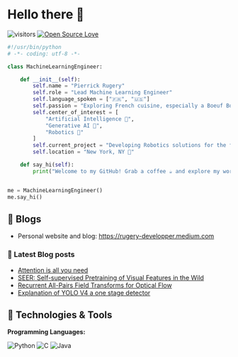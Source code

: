 # Hello there 👋

![visitors](https://visitor-badge.laobi.icu/badge?page_id=pie33000.pie33000)
[![Open Source Love](https://badges.frapsoft.com/os/v1/open-source.svg?v=102)](https://github.com/ellerbrock/open-source-badge/)

```python
#!/usr/bin/python
# -*- coding: utf-8 -*-

class MachineLearningEngineer:

    def __init__(self):
        self.name = "Pierrick Rugery"
        self.role = "Lead Machine Learning Engineer"
        self.language_spoken = ["🇫🇷", "🇺🇸"]
        self.passion = "Exploring French cuisine, especially a Boeuf Bourguignon 🍷🍖"
        self.center_of_interest = [
            "Artificial Intelligence 🤖",
            "Generative AI 🌌",
            "Robotics 🦾"
        ]
        self.current_project = "Developing Robotics solutions for the future 🚀"
        self.location = "New York, NY 🗽"

    def say_hi(self):
        print("Welcome to my GitHub! Grab a coffee ☕ and explore my world of tech and innovation.")


me = MachineLearningEngineer()
me.say_hi()

```

## 📝 Blogs

- Personal website and blog: https://rugery-developper.medium.com

### 📔 Latest Blog posts

<!-- BLOG-POST-LIST:START -->
- [Attention is all you need](https://becominghuman.ai/attention-is-all-you-need-16bf481d8b5c)
- [SEER: Self-supervised Pretraining of Visual Features in the Wild](https://becominghuman.ai/seer-self-supervised-pretraining-of-visual-features-in-the-wild-c1a3387ad9ec)
- [Recurrent All-Pairs Field Transforms for Optical Flow](https://becominghuman.ai/recurrent-all-pairs-field-transforms-for-optical-flow-98cf4dc05cc4)
- [Explanation of YOLO V4 a one stage detector](https://becominghuman.ai/explaining-yolov4-a-one-stage-detector-cdac0826cbd7)
<!-- BLOG-POST-LIST:END -->

## 🔧 Technologies & Tools

**Programming Languages:**

![Python](https://img.shields.io/badge/Code-Python-informational?style=flat&logo=python&logoColor=white&color=6aa6f8)
![C](https://img.shields.io/badge/Code-C-informational?style=flat&logo=rust&logoColor=white&color=6aa6f8)
![Java](https://img.shields.io/badge/Code-Java-informational?style=flat&logo=openjdk&logoColor=white&color=6aa6f8)

